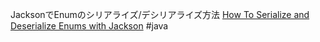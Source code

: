 JacksonでEnumのシリアライズ/デシリアライズ方法
[How To Serialize and Deserialize Enums with Jackson](https://www.baeldung.com/jackson-serialize-enums)
#java
